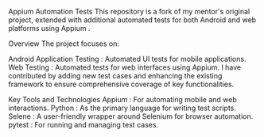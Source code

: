 Appium Automation Tests
This repository is a fork of my mentor's original project, extended with additional automated tests for both Android and web platforms using Appium .

Overview
The project focuses on:

Android Application Testing : Automated UI tests for mobile applications.
Web Testing : Automated tests for web interfaces using Appium.
I have contributed by adding new test cases and enhancing the existing framework to ensure comprehensive coverage of key functionalities.

Key Tools and Technologies
Appium : For automating mobile and web interactions.
Python : As the primary language for writing test scripts.
Selene : A user-friendly wrapper around Selenium for browser automation.
pytest : For running and managing test cases.
